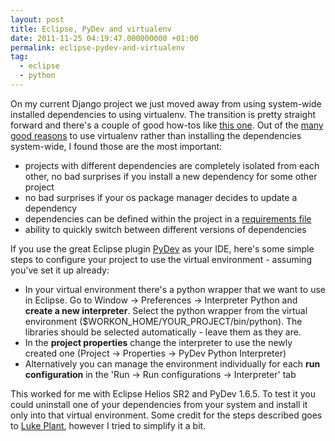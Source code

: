 ```yaml
---
layout: post
title: Eclipse, PyDev and virtualenv
date: 2011-11-25 04:19:47.000000000 +01:00
permalink: eclipse-pydev-and-virtualenv
tag:
  - eclipse
  - python
---
```

On my current Django project we just moved away from using system-wide installed dependencies to using virtualenv. The transition is pretty straight forward and there's a couple of good how-tos like <a href="http://www.saltycrane.com/blog/2009/05/notes-using-pip-and-virtualenv-django/">this one</a>. Out of the <a href="http://iamzed.com/2009/05/07/a-primer-on-virtualenv/">many good reasons</a> to use virtualenv rather than installing the dependencies system-wide, I found those are the most important: 
<ul>
	<li>projects with different dependencies are completely isolated from each other, no bad surprises if you install a new dependency for some other project</li>
	<li>no bad surprises if your os package manager decides to update a dependency</li>
	<li>dependencies can be defined within the project in a <a href="http://www.saltycrane.com/blog/2009/05/notes-using-pip-and-virtualenv-django/#pip-requirements">requirements file</a></li>
	<li>ability to quickly switch between different versions of dependencies</li>
</ul>
 
If you use the great Eclipse plugin <a href="http://pydev.org/">PyDev</a> as your IDE, here's some simple steps to configure your project to use the virtual environment - assuming you've set it up already:
<ul>
	<li>In your virtual environment there's a python wrapper that we want to use in Eclipse. Go to Window -> Preferences -> Interpreter Python and <strong>create a new interpreter</strong>. Select the python wrapper from the virtual environment ($WORKON_HOME/YOUR_PROJECT/bin/python). The libraries should be selected automatically - leave them as they are. </li>
	<li>In the <strong>project properties</strong> change the interpreter to use the newly created one (Project -> Properties -> PyDev Python Interpreter)</li>
	<li>Alternatively you can manage the environment individually for each <strong>run configuration</strong> in the 'Run -> Run configurations -> Interpreter' tab</li>
</ul>

This worked for me with Eclipse Helios SR2 and PyDev 1.6.5. To test it you could uninstall one of your dependencies from your system and install it only into that virtual environment. Some credit for the steps described goes to <a href="http://lukeplant.me.uk/blog/posts/eclipse-pydev-and-virtualenv/">Luke Plant</a>, however I tried to simplify it a bit. 

